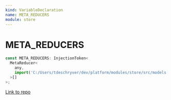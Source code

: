 ```yaml
---
kind: VariableDeclaration
name: META_REDUCERS
module: store
---
```


# META_REDUCERS

```ts
const META_REDUCERS: InjectionToken<
  MetaReducer<
    any,
    import('C:/Users/tdeschryver/dev/platform/modules/store/src/models').Action
  >[]
>;
```

[Link to repo](https://github.com/ngrx/platform/blob/master/modules/store/src/tokens.ts#L56-L58)
